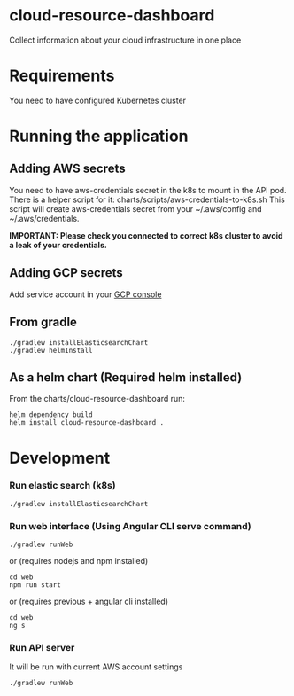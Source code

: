 # cloud-resource-dashboard
Collect information about your cloud infrastructure in one place

# Requirements
You need to have configured Kubernetes cluster

# Running the application

## Adding AWS secrets
You need to have aws-credentials secret in the k8s to mount in the API pod.
There is a helper script for it: charts/scripts/aws-credentials-to-k8s.sh 
This script will create aws-credentials secret from your ~/.aws/config and ~/.aws/credentials.

__IMPORTANT: Please check you connected to correct k8s cluster to avoid a leak of your credentials.__

## Adding GCP secrets
Add service account in your [GCP console]()

## From gradle
```shell script
./gradlew installElasticsearchChart
./gradlew helmInstall
```

## As a helm chart (Required helm installed)
From the charts/cloud-resource-dashboard run:
```shell script
helm dependency build
helm install cloud-resource-dashboard .
```

# Development

### Run elastic search (k8s)
```shell script
./gradlew installElasticsearchChart
```

### Run web interface (Using Angular CLI serve command)
```shell script
./gradlew runWeb
```
or (requires nodejs and npm installed)
```shell script
cd web
npm run start
```
or (requires previous + angular cli installed)
```shell script
cd web
ng s
```

### Run API server
It will be run with current AWS account settings
```shell script
./gradlew runWeb
```
